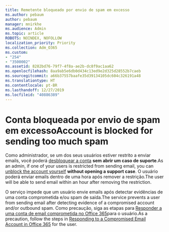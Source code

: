 ```yaml
---
title: Remetente bloqueado por envio de spam em excesso
ms.author: pebaum
author: pebaum
manager: mnirkhe
ms.audience: Admin
ms.topic: article
ROBOTS: NOINDEX, NOFOLLOW
localization_priority: Priority
ms.collection: Adm_O365
ms.custom:
- "254"
- "3500002"
ms.assetid: 8282bd76-79f7-4f8a-ae2b-dc8f9ac1aa62
ms.openlocfilehash: 8aa9ab5e6db0d434c13ed9e2d325d28552b7caeb
ms.sourcegitcommit: a66b37557baafe35d39134105dc604c326191a48
ms.translationtype: HT
ms.contentlocale: pt-BR
ms.lasthandoff: 12/27/2019
ms.locfileid: "40886389"
---
```

# <a name="account-is-blocked-for-sending-too-much-spam"></a><span data-ttu-id="9082f-102">Conta bloqueada por envio de spam em excesso</span><span class="sxs-lookup"><span data-stu-id="9082f-102">Account is blocked for sending too much spam</span></span>

<span data-ttu-id="9082f-103">Como administrador, se um dos seus usuários estiver restrito a enviar emails, você poderá [desbloquear a conta](https://protection.office.com/?hash=/restrictedusers) **sem abrir um caso de suporte**.</span><span class="sxs-lookup"><span data-stu-id="9082f-103">As an admin, if one of your users is restricted from sending email, you can [unblock the account yourself](https://protection.office.com/?hash=/restrictedusers) **without opening a support case**.</span></span> <span data-ttu-id="9082f-104">O usuário poderá enviar emails dentro de uma hora após remover a restrição.</span><span class="sxs-lookup"><span data-stu-id="9082f-104">The user will be able to send email within an hour after removing the restriction.</span></span>

<span data-ttu-id="9082f-105">O serviço impede que um usuário envie emails após detectar evidências de uma conta comprometida e/ou spam de saída.</span><span class="sxs-lookup"><span data-stu-id="9082f-105">The service prevents a user from sending email after detecting evidence of a compromised account and/or outbound spam.</span></span> <span data-ttu-id="9082f-106">Como precaução, siga as etapas para [Responder a uma conta de email comprometida no Office 365](https://docs.microsoft.com/office365/securitycompliance/responding-to-a-compromised-email-account)para o usuário.</span><span class="sxs-lookup"><span data-stu-id="9082f-106">As a precaution, follow the steps in [Responding to a Compromised Email Account in Office 365](https://docs.microsoft.com/office365/securitycompliance/responding-to-a-compromised-email-account) for the user.</span></span>
